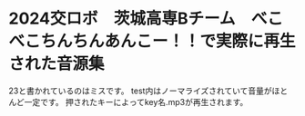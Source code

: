 # 2024交ロボ　茨城高専Bチーム　べこべこちんちんあんこー！！で実際に再生された音源集

23と書かれているのはミスです。
test内はノーマライズされていて音量がほとんど一定です。
押されたキーによってkey名.mp3が再生されます。